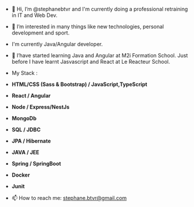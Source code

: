 - 👋 Hi, I’m @stephanebtvr and I'm currently doing a professional retraining in IT and Web Dev.
- 👀 I’m interested in many things like new technologies, personal development and sport.
- I'm currently Java/Angular developer.
- 🌱 I’have started learning Java and Angular at M2i Formation School. Just before I have learnt Jasvascript and React at Le Reacteur School.
- My Stack :
-  __HTML/CSS (Sass & Bootstrap) / JavaScript,TypeScript__
- __React / Angular__
- __Node / Express/NestJs__
- __MongoDb__
- __SQL / JDBC__
- __JPA / Hibernate__
- __JAVA / JEE__         
- __Spring / SpringBoot__ 
- __Docker__ 
- __Junit__         

- 📫 How to reach me: stephane.btvr@gmail.com

<!---
stephanebtvr/stephanebtvr is a ✨ special ✨ repository because its `README.md` (this file) appears on your GitHub profile.
You can click the Preview link to take a look at your changes.
--->
